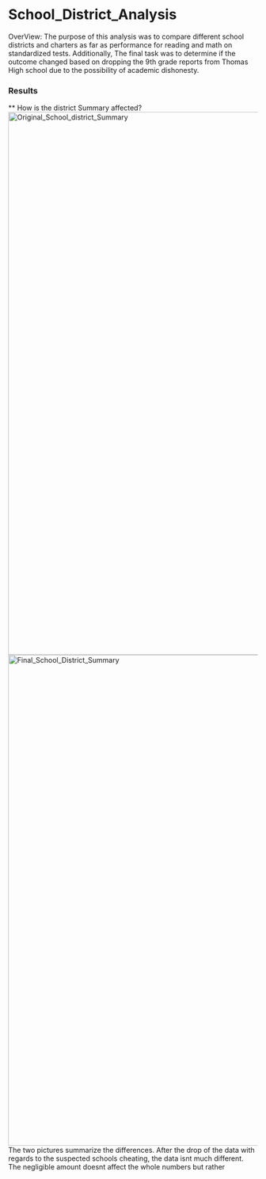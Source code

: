 # School_District_Analysis
OverView: The purpose of this analysis was to compare different school districts and charters as far as performance for reading and math on standardized tests. Additionally, The final task was to determine if the outcome changed based on dropping the 9th grade reports from Thomas High school due to the possibility of academic dishonesty. 
### Results
** How is the district Summary affected?
<img width="1097" alt="Original_School_district_Summary" src="https://user-images.githubusercontent.com/100330488/159140730-7eaa7d4d-c518-4047-82aa-bd910ddf3a1f.png">
<img width="992" alt="Final_School_District_Summary" src="https://user-images.githubusercontent.com/100330488/159140828-5b421612-efda-460f-93bb-6e52e4329c60.png">
The two pictures summarize the differences. After the drop of the data with regards to the suspected schools cheating, the data isnt much different. The negligible amount doesnt affect the whole numbers but rather 
